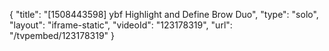 {
    "title": "[1508443598] ybf Highlight and Define Brow Duo",
    "type": "solo",
    "layout": "iframe-static",
    "videoId": "123178319",
    "url": "\/tvpembed\/123178319"
}